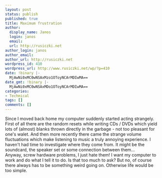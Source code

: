 ```yaml
---
layout: post
status: publish
published: true
title: Maximum frustration
author:
  display_name: Janos
  login: janos
  email: 
  url: http://rusiczki.net
author_login: janos
author_email: 
author_url: http://rusiczki.net
wordpress_id: 410
wordpress_url: http://www.rusiczki.net/wp/?p=410
date: !binary |-
  MjAwNi0xMC0wNSAxMzo1OToyNCArMDIwMA==
date_gmt: !binary |-
  MjAwNi0xMC0wNSAxMDo1OToyNCArMDIwMA==
categories:
- Technical
tags: []
comments: []
---
```

<p>Since I moved back home my computer suddenly started acting strangely. First of all there are the random resets while writing CDs / DVDs which yield lots of (almost) blanks thrown directly in the garbage - not too pleasant for one's walet. And then more recently there came the strange volume fluctuations which make listening to music a truly annoying experience. I haven't had time to investigate where they come from. It might be the soundcard, the speaker set or some connection between them...<br />
Anyway, screw hardware problems, I just hate them! I want my computer to work and do what I tell it to do. Is that too much to ask? But no, of course there always has to be something weird going on. Otherwise life would be too simple.</p>
